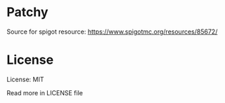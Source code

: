 # Patchy
Source for spigot resource: https://www.spigotmc.org/resources/85672/

# License
License: MIT

Read more in LICENSE file
